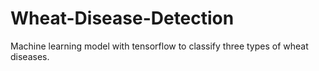 # Wheat-Disease-Detection
Machine learning model with tensorflow to classify three types of wheat diseases. 
